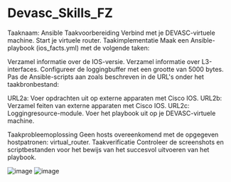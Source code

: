 # Devasc_Skills_FZ




Taaknaam: Ansible
Taakvoorbereiding
Verbind met je DEVASC-virtuele machine.
Start je virtuele router.
Taakimplementatie
Maak een Ansible-playbook (ios_facts.yml) met de volgende taken:

Verzamel informatie over de IOS-versie.
Verzamel informatie over L3-interfaces.
Configureer de loggingbuffer met een grootte van 5000 bytes.
Pas de Ansible-scripts aan zoals beschreven in de URL's onder het taakbronbestand:

URL2a: Voer opdrachten uit op externe apparaten met Cisco IOS.
URL2b: Verzamel feiten van externe apparaten met Cisco IOS.
URL2c: Loggingresource-module.
Voer het playbook uit op je DEVASC-virtuele machine.

Taakprobleemoplossing
Geen hosts overeenkomend met de opgegeven hostpatronen: virtual_router.
Taakverificatie
Controleer de screenshots en scriptbestanden voor het bewijs van het succesvol uitvoeren van het playbook.

![image](https://github.com/Fahimeke/Devasc_Skills_FZ/assets/91051172/3c9aeeeb-9620-4356-bbbd-0c8e8bd3a73b)
![image](https://github.com/Fahimeke/Devasc_Skills_FZ/assets/91051172/df8e7cf9-51a8-436d-8082-2197932803cc)




